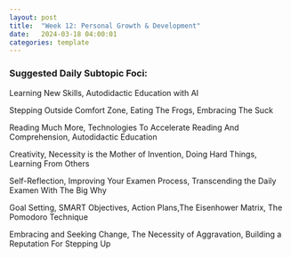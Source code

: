 ```yaml
---
layout: post
title:  "Week 12: Personal Growth & Development"
date:   2024-03-18 04:00:01
categories: template
---
```



### Suggested Daily Subtopic Foci:

Learning New Skills, Autodidactic Education with AI

Stepping Outside Comfort Zone, Eating The Frogs, Embracing The Suck

Reading Much More, Technologies To Accelerate Reading And Comprehension, Autodidactic Education

Creativity, Necessity is the Mother of Invention, Doing Hard Things, Learning From Others

Self-Reflection, Improving Your Examen Process, Transcending the Daily Examen With The Big Why

Goal Setting, SMART Objectives, Action Plans,The Eisenhower Matrix, The Pomodoro Technique

Embracing and Seeking Change, The Necessity of Aggravation, Building a Reputation For Stepping Up

